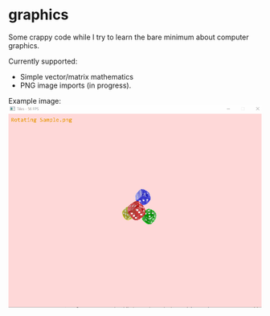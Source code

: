 # graphics
Some crappy code while I try to learn the bare minimum about computer graphics.

Currently supported:
- Simple vector/matrix mathematics
- PNG image imports (in progress).

Example image:
<br>
<img src="./Rotating PNG.gif">